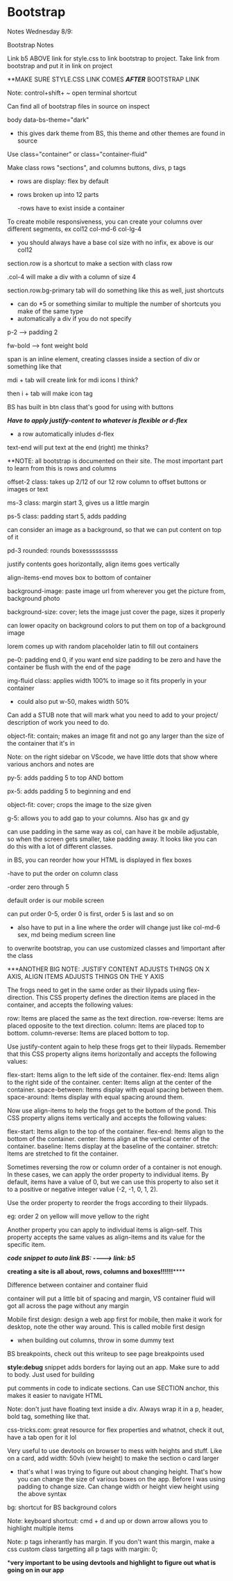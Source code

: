 # Bootstrap

Notes Wednesday 8/9:

Bootstrap Notes

Link b5 ABOVE link for style.css to link bootstrap to project. Take link from bootstrap and put it in link on project

**MAKE SURE STYLE.CSS LINK COMES ***AFTER*** BOOTSTRAP LINK

Note: control+shift+ ~ open terminal shortcut

Can find all of bootstrap files in source on inspect


body data-bs-theme="dark"
- this gives dark theme from BS, this theme and other themes are found in source

Use class="container" or class="container-fluid"

Make class rows "sections", and columns buttons, divs, p tags

- rows are display: flex by default

- rows broken up into 12 parts

  -rows have to exist inside a container

To create mobile responsiveness, you can create your columns over different segments, ex col12 col-md-6 col-lg-4

- you should always have a base col size with no infix, ex above is our col12

section.row is a shortcut to make a section with class row

.col-4 will make a div with a column of size 4

section.row.bg-primary tab will do something like this as well, just shortcuts

- can do *5 or something similar to multiple the number of shortcuts you make of the same type
- automatically a div if you do not specify

p-2 --> padding 2


fw-bold --> font weight bold

span is an inline element, creating classes inside a section of div or something like that

mdi + tab will create link for mdi icons I think?

then i + tab will make icon tag

BS has built in btn class that's good for using with buttons

***Have to apply justify-content to whatever is flexible or d-flex***

- a row automatically inludes d-flex

text-end will put text at the end (right) me thinks?

**NOTE: all bootstrap is documented on their site. The most important part to learn from this is rows and columns

offset-2 class: takes up 2/12 of our 12 row column to offset buttons or images or text

ms-3 class: margin start 3, gives us a little margin

ps-5 class: padding start 5, adds padding

can consider an image as a background, so that we can put content on top of it

pd-3 rounded: rounds boxessssssssss

justify contents goes horizontally, align items goes vertically

align-items-end moves box to bottom of container

background-image: paste image url from wherever you get the picture from, background photo

background-size: cover; lets the image just cover the page, sizes it properly

can lower opacity on background colors to put them on top of a background image

lorem comes up with random placeholder latin to fill out containers

pe-0: padding end 0, if you want end size padding to be zero and have the container be flush with the end of the page

img-fluid class: applies width 100% to image so it fits properly in your container
- could also put w-50, makes width 50%

Can add a STUB note that will mark what you need to add to your project/ description of work you need to do.

object-fit: contain; makes an image fit and not go any larger than the size of the container that it's in

Note: on the right sidebar on VScode, we have little dots that show where various anchors and notes are

py-5: adds padding 5 to top AND bottom

px-5: adds padding 5 to beginning and end

object-fit: cover; crops the image to the size given

g-5: allows you to add gap to your columns. Also has gx and gy

can use padding in the same way as col, can have it be mobile adjustable, so when the screen gets smaller, take padding away. It looks like you can do this with a lot of different classes.

in BS, you can reorder how your HTML is displayed in flex boxes

-have to put the order on column class

-order zero through 5

default order is our mobile screen


can put order 0-5, order 0 is first, order 5 is last and so on

- also have to put in a line where the order will change just like col-md-6 sex, md being medium screen line

to overwrite bootstrap, you can use customized classes and !important after the class


***ANOTHER BIG NOTE: JUSTIFY CONTENT ADJUSTS THINGS ON X AXIS, ALIGN ITEMS ADJUSTS THINGS ON THE Y AXIS

The frogs need to get in the same order as their lilypads using flex-direction. This CSS property defines the direction items are placed in the container, and accepts the following values:

row: Items are placed the same as the text direction.
row-reverse: Items are placed opposite to the text direction.
column: Items are placed top to bottom.
column-reverse: Items are placed bottom to top.

Use justify-content again to help these frogs get to their lilypads. Remember that this CSS property aligns items horizontally and accepts the following values:

flex-start: Items align to the left side of the container.
flex-end: Items align to the right side of the container.
center: Items align at the center of the container.
space-between: Items display with equal spacing between them.
space-around: Items display with equal spacing around them.

Now use align-items to help the frogs get to the bottom of the pond. This CSS property aligns items vertically and accepts the following values:

flex-start: Items align to the top of the container.
flex-end: Items align to the bottom of the container.
center: Items align at the vertical center of the container.
baseline: Items display at the baseline of the container.
stretch: Items are stretched to fit the container.

Sometimes reversing the row or column order of a container is not enough. In these cases, we can apply the order property to individual items. By default, items have a value of 0, but we can use this property to also set it to a positive or negative integer value (-2, -1, 0, 1, 2).

Use the order property to reorder the frogs according to their lilypads.

eg: order 2 on yellow will move yellow to the right

Another property you can apply to individual items is align-self. This property accepts the same values as align-items and its value for the specific item.

***code snippet to auto link BS: ----> link: b5***

****creating a site is all about, rows, columns and boxes!!!!!!********


Difference between container and container fluid


container will put a little bit of spacing and margin, VS container fluid will got all across the page without any margin

Mobile first design: design a web app first for mobile, then make it work for desktop, note the other way around. This is called mobile first design

- when building out columns, throw in some dummy text

BS breakpoints, check out this writeup to see page breakpoints used

**style:debug** snippet adds borders for laying out an app. Make sure to add to body. Just used for building

put comments in code to indicate sections. Can use SECTION anchor, this makes it easier to navigate HTML

Note: don't just have floating text inside a div. Always wrap it in a p, header, bold tag, something like that.

css-tricks.com: great resource for flex properties and whatnot, check it out, have a tab open for it lol

Very useful to use devtools on browser to mess with heights and stuff. Like on a card, add width: 50vh (view height) to make the section o card larger

- that's what I was trying to figure out about changing height. That's how you can change the size of various boxes on the app. Before I was using padding to change size. Can change width or height view height using the above syntax

bg: shortcut for BS background colors

Note: keyboard shortcut: cmd + d and up or down arrow allows you to highlight multiple items

Note: p tags inherantly has margin. If you don't want this margin, make a css custom class targetting all p tags with margin: 0;

***very important to be using devtools and highlight to figure out what is going on in our app**